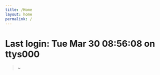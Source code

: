 ```yaml
---
title: /Home
layout: home
permalink: /
---
```


# Last login: Tue Mar 30 08:56:08 on ttys000
>  ~ 

